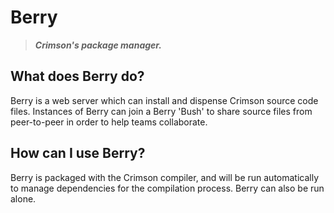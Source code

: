 # Berry
>***Crimson's package manager.***
## What does Berry do?
Berry is a web server which can install and dispense Crimson source code files. Instances of Berry can join a Berry 'Bush' to share source files from peer-to-peer in order to help teams collaborate.
## How can I use Berry?
Berry is packaged with the Crimson compiler, and will be run automatically to manage dependencies for the compilation process. Berry can also be run alone.